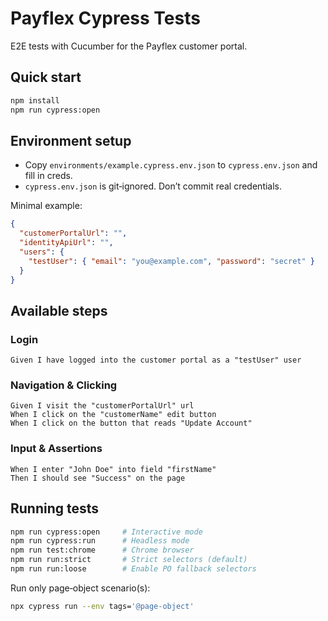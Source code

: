 # Payflex Cypress Tests

E2E tests with Cucumber for the Payflex customer portal.

## Quick start

```bash
npm install
npm run cypress:open
```

## Environment setup

- Copy `environments/example.cypress.env.json` to `cypress.env.json` and fill in creds.
- `cypress.env.json` is git‑ignored. Don’t commit real credentials.

Minimal example:
```json
{
  "customerPortalUrl": "",
  "identityApiUrl": "",
  "users": {
    "testUser": { "email": "you@example.com", "password": "secret" }
  }
}
```

## Available steps

### Login
```gherkin
Given I have logged into the customer portal as a "testUser" user
```

### Navigation & Clicking
```gherkin
Given I visit the "customerPortalUrl" url
When I click on the "customerName" edit button
When I click on the button that reads "Update Account"
```

### Input & Assertions
```gherkin
When I enter "John Doe" into field "firstName"
Then I should see "Success" on the page
```

## Running tests

```bash
npm run cypress:open     # Interactive mode
npm run cypress:run      # Headless mode
npm run test:chrome      # Chrome browser
npm run run:strict       # Strict selectors (default)
npm run run:loose        # Enable PO fallback selectors
```

Run only page‑object scenario(s):
```bash
npx cypress run --env tags='@page-object'
```
